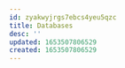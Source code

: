 ```yaml
---
id: zyakwyjrgs7ebcs4yeu5qzc
title: Databases
desc: ''
updated: 1653507806529
created: 1653507806529
---
```


